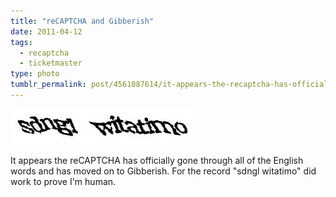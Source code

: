 ```yaml
---
title: "reCAPTCHA and Gibberish"
date: 2011-04-12
tags:
  - recaptcha
  - ticketmaster
type: photo
tumblr_permalink: post/4561087614/it-appears-the-recaptcha-has-officially-gone
---
```


![](./recaptcha-gibberish.jpg)

It appears the reCAPTCHA has officially gone through all of the English words and has moved on to Gibberish. For the record "sdngl witatimo" did work to prove I'm human.
